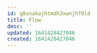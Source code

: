 ```yaml
---
id: g8xnakajhtmdh3xwnjhf0ld
title: Flow
desc: ''
updated: 1641428427046
created: 1641428427046
---
```



